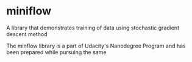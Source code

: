 # miniflow
A library that demonstrates training of data using stochastic gradient descent method

The minflow library is a part of Udacity's Nanodegree Program and has been prepared while pursuing the same
